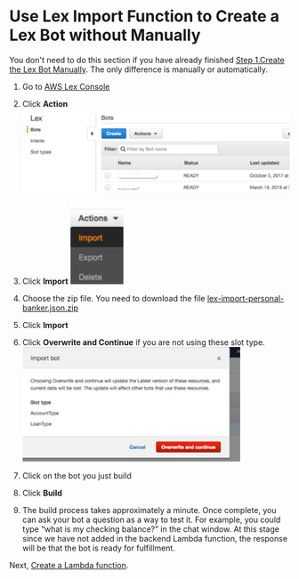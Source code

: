 # Use Lex Import Function to Create a Lex Bot without Manually 

You don't need to do this section if you have already finished 
[Step 1.Create the Lex Bot Manually](create-lex-bot-manually.md).
The only difference is manually or automatically.

1. Go to [AWS Lex Console](https://console.aws.amazon.com/lex)

1. Click **Action**
    ![](../img/workshop/lex-action.png) 

1. Click **Import** 
    ![](../img/workshop/import.png) 

1. Choose the zip file. You need to download the 
file [lex-import-personal-banker.json.zip](../workshop/lex-import-personal-banker.json.zip) 

1. Click **Import** 

1. Click **Overwrite and Continue** if you are not using these slot type.
    ![](../img/workshop/import-bot.png) 

1. Click on the bot you just build

1. Click **Build**

1. The build process takes approximately a minute. Once complete, 
you can ask your bot a question as a way to test it. For example, you could 
type “what is my checking balance?” in the chat window. At this stage since we 
have not added in the backend Lambda function, the response will be that the bot 
is ready for fulfillment.

Next, [Create a Lambda function](create-lex-lambda-function.md).
